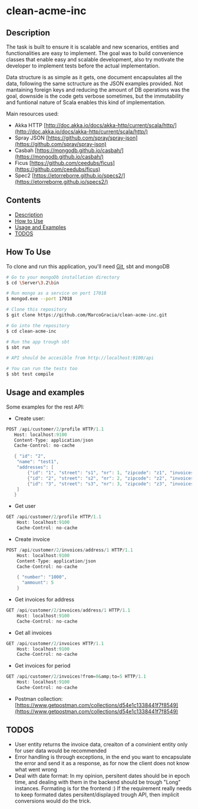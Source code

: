 # clean-acme-inc

## Description
The task is built to ensure it is scalable and new scenarios, entities and functionalities are easy to implement.
The goal was to build convenience classes that enable easy and scalable development, also try motivate the developer to implement tests
before the actual implementation.

Data structure is as simple as it gets, one document encapsulates all the data, following the same sctructure as the JSON examples provided.
Not mantaining foreign keys and reducing the amount of DB operations was the goal, downside is the code gets verbose sometimes, but the immutability and funtional nature of Scala enables this kind
of implementation.

Main resources used:
* Akka HTTP [http://doc.akka.io/docs/akka-http/current/scala/http/](http://doc.akka.io/docs/akka-http/current/scala/http/)
* Spray JSON [https://github.com/spray/spray-json](https://github.com/spray/spray-json)
* Casbah [https://mongodb.github.io/casbah/](https://mongodb.github.io/casbah/)
* Ficus [https://github.com/ceedubs/ficus](https://github.com/ceedubs/ficus)
* Spec2 [https://etorreborre.github.io/specs2/](https://etorreborre.github.io/specs2/)

## Contents
- [Description](#description)
- [How to Use](#how-to-use)
- [Usage and Examples](#usage-and-examples)
- [TODOS](#todos)

## How To Use

To clone and run this application, you'll need [Git](https://git-scm.com), sbt and mongoDB

```bash
# Go to your mongoDb installation directory
$ cd \Server\3.2\bin

# Run mongo as a service on port 17018
$ mongod.exe --port 17018

# Clone this repository
$ git clone https://github.com/MarcoGracia/clean-acme-inc.git

# Go into the repository
$ cd clean-acme-inc

# Run the app trough sbt
$ sbt run

# API should be accesible from http://localhost:9100/api

# You can run the tests too
$ sbt test compile
```

## Usage and examples
Some examples for the rest API:

* Create user:
```c
POST /api/customer/2/profile HTTP/1.1
   Host: localhost:9100
   Content-Type: application/json
   Cache-Control: no-cache

   { "id": "2",
    "name": "test1",
    "addresses": [
        {"id": "1", "street": "s1", "nr": 1, "zipcode": "z1", "invoices": []},
        {"id": "2", "street": "s2", "nr": 2, "zipcode": "z2", "invoices": []},
        {"id": "3", "street": "s3", "nr": 3, "zipcode": "z3", "invoices": []}
    ]
   }
```

* Get user
```c
GET /api/customer/2/profile HTTP/1.1
    Host: localhost:9100
    Cache-Control: no-cache
```

* Create invoice
```c
POST /api/customer/2/invoices/address/1 HTTP/1.1
    Host: localhost:9100
    Content-Type: application/json
    Cache-Control: no-cache

    { "number": "1000",
      "ammount": 5
    }
```

* Get invoices for address
```c
GET /api/customer/2/invoices/address/1 HTTP/1.1
    Host: localhost:9100
    Cache-Control: no-cache
```

* Get all invoices
```c
GET /api/customer/2/invoices HTTP/1.1
    Host: localhost:9100
    Cache-Control: no-cache
```

* Get invoices for period
```c
GET /api/customer/2/invoices?from=0&amp;to=5 HTTP/1.1
    Host: localhost:9100
    Cache-Control: no-cache
```

* Postman collection: [https://www.getpostman.com/collections/d54e1c1338441f7f8549](https://www.getpostman.com/collections/d54e1c1338441f7f8549)

## TODOS
* User entity returns the invoice data, creaiton of a convinient entity only for user data would be recommended
* Error handling is through exceptions, in the end you want to encapsulate the error and send it as a response, as for now the client does not know what went wrong
* Deal with date format: In my opinion, persitent dates should be in epoch time, and dealing with them in the backend should be trough "Long" instances. Formating is for the frontend :)
    If the requirement really needs to keep formated dates persitent/displayed trough API, then implicit conversions would do the trick.